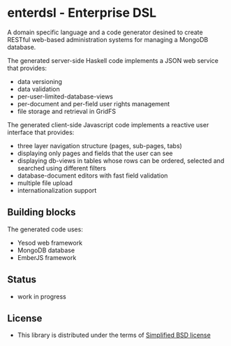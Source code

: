 # enterdsl - Enterprise DSL

A domain specific language and a code generator desined to create RESTful
web-based administration systems for managing a MongoDB database. 

The generated server-side Haskell code implements a JSON web service that provides:
 * data versioning
 * data validation
 * per-user-limited-database-views
 * per-document and per-field user rights management
 * file storage and retrieval in GridFS

The generated client-side Javascript code implements a reactive user interface that provides:
 * three layer navigation structure (pages, sub-pages, tabs)
 * displaying only pages and fields that the user can see
 * displaying db-views in tables whose rows can be ordered, selected and searched using different filters
 * database-document editors with fast field validation
 * multiple file upload
 * internationalization support

## Building blocks
The generated code uses:
 * Yesod web framework
 * MongoDB database
 * EmberJS framework

## Status
 * work in progress

## License
 * This library is distributed under the terms of [Simplified BSD license](LICENSE)
